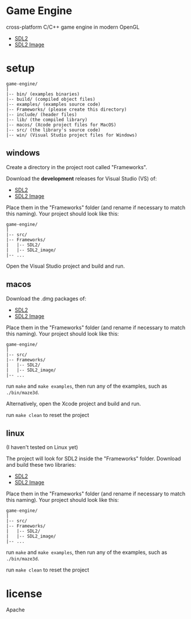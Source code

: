 # Game Engine

cross-platform C/C++ game engine in modern OpenGL

- [SDL2](https://github.com/libsdl-org/SDL/releases)
- [SDL2 Image](https://github.com/libsdl-org/SDL_image/releases)

# setup

```
game-engine/
|
|-- bin/ (examples binaries)
|-- build/ (compiled object files)
|-- examples/ (examples source code)
|-- Frameworks/ (please create this directory)
|-- include/ (header files)
|-- lib/ (the compiled library)
|-- macos/ (Xcode project files for MacOS)
|-- src/ (the library's source code)
|-- win/ (Visual Studio project files for Windows)
```

## windows

Create a directory in the project root called "Frameworks".

Download the **development** releases for Visual Studio (VS) of:

- [SDL2](https://github.com/libsdl-org/SDL/releases)
- [SDL2 Image](https://github.com/libsdl-org/SDL_image/releases)

Place them in the "Frameworks" folder (and rename if necessary to match this naming). Your project should look like this:

```
game-engine/
|
|-- src/
|-- Frameworks/
|   |-- SDL2/
|   |-- SDL2_image/
|-- ...
```

Open the Visual Studio project and build and run.

## macos

Download the .dmg packages of:

- [SDL2](https://github.com/libsdl-org/SDL/releases)
- [SDL2 Image](https://github.com/libsdl-org/SDL_image/releases)

Place them in the "Frameworks" folder (and rename if necessary to match this naming). Your project should look like this:

```
game-engine/
|
|-- src/
|-- Frameworks/
|   |-- SDL2/
|   |-- SDL2_image/
|-- ...
```

run `make` and `make examples`, then run any of the examples, such as `./bin/maze3d`.

Alternatively, open the Xcode project and build and run.

run `make clean` to reset the project

## linux

(I haven't tested on Linux yet)

The project will look for SDL2 inside the "Frameworks" folder. Download and build these two libraries:

- [SDL2](https://github.com/libsdl-org/SDL/releases)
- [SDL2 Image](https://github.com/libsdl-org/SDL_image/releases)

Place them in the "Frameworks" folder (and rename if necessary to match this naming). Your project should look like this:

```
game-engine/
|
|-- src/
|-- Frameworks/
|   |-- SDL2/
|   |-- SDL2_image/
|-- ...
```

run `make` and `make examples`, then run any of the examples, such as `./bin/maze3d`.

run `make clean` to reset the project

# license

Apache
